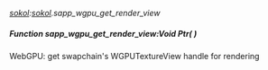_[sokol](../../modules/sokol/sokol-module.md):[sokol](../../modules/sokol/sokol-module.md).sapp\_wgpu\_get\_render\_view_
##### Function sapp\_wgpu\_get\_render\_view:Void Ptr(  )
WebGPU: get swapchain's WGPUTextureView handle for rendering
